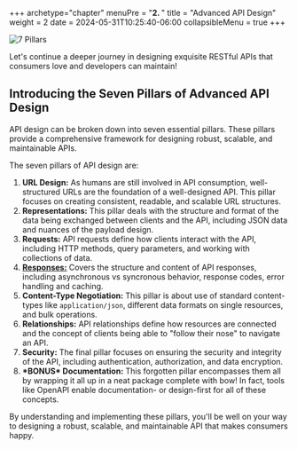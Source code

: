 +++
archetype="chapter"
menuPre = "<b>2. </b>"
title = "Advanced API Design"
weight = 2
date = 2024-05-31T10:25:40-06:00
collapsibleMenu = true
+++

![7 Pillars](images/seven_pillars.jpeg "Seven Pillars")

Let's continue a deeper journey in designing exquisite RESTful APIs that consumers love and developers can maintain!

## Introducing the Seven Pillars of Advanced API Design

API design can be broken down into seven essential pillars. These pillars provide a comprehensive framework for designing robust, scalable, and maintainable APIs.

The seven pillars of API design are:

1. __URL Design:__
As humans are still involved in API consumption, well-structured URLs are the foundation of a well-designed API. This pillar focuses on creating consistent, readable, and scalable URL structures.
2. __Representations:__
This pillar deals with the structure and format of the data being exchanged between clients and the API, including JSON data and nuances of the payload design.
3. __Requests:__
API requests define how clients interact with the API, including HTTP methods, query parameters, and working with collections of data.
4. [__Responses:__](responses.html)
Covers the structure and content of API responses, including asynchronous vs syncronous behavior, response codes, error handling and caching.
5. __Content-Type Negotiation:__
This pillar is about use of standard content-types like `application/json`, different data formats on single resources, and bulk operations.
6. __Relationships:__
API relationships define how resources are connected and the concept of clients being able to "follow their nose" to navigate an API.
7. __Security:__
The final pillar focuses on ensuring the security and integrity of the API, including authentication, authorization, and data encryption.
8. __\*BONUS\* Documentation:__
This forgotten pillar encompasses them all by wrapping it all up in a neat package complete with bow! In fact, tools like OpenAPI enable documentation- or design-first for all of these concepts.

By understanding and implementing these pillars, you'll be well on your way to designing a robust, scalable, and maintainable API that makes consumers happy.